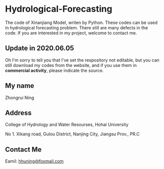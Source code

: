 # Hydrological-Forecasting
The code of Xinanjiang Model, writen by Python. These codes can be used in hydrological forecasting problem. There still are many defects in the code. If you are interested in my project, welcome to contact me.

## Update in 2020.06.05
Oh I'm sorry to tell you that I've set the respository not editable, but you can still download my codes from the website, and if you use them in **commercial activity**, please indicate the source.

## My name
Zhongrui Ning

## Address
College of Hydrology and Water Resourses, Hohai University

No 1. Xikang road, Gulou District, Nanjing City, Jiangsu Prov., PR.C

## Contact Me
Eamil: hhuning@foxmail.com
